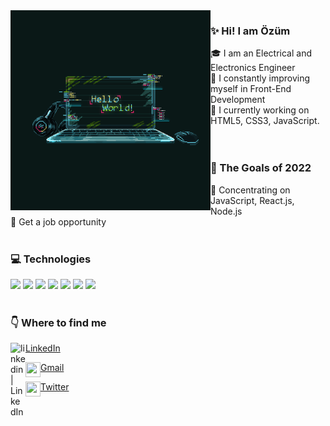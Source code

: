 <!--
**berceou/berceou** is a ✨ _special_ ✨ repository because its `README.md` (this file) appears on your GitHub profile.

Here are some ideas to get you started:

- 🔭 I’m currently working on ...
- 🌱 I’m currently learning ...
- 👯 I’m looking to collaborate on ...
- 🤔 I’m looking for help with ...
- 💬 Ask me about ...
- 📫 How to reach me: ...
- 😄 Pronouns: ...
- ⚡ Fun fact: ...

  
<img height="180em" align="center" src="https://github-readme-stats.vercel.app/api?username=berceou&show_icons=true&locale=en&theme=algolia&include_all_commits=true&count_private=true" alt="mukireus"/> : yüzdeli
### :pushpin: The Goals of 2022  

<code><a target="_blank"><img height="50" src="https://seeklogo.com/images/C/c-logo-1B1817C041-seeklogo.com.png"></a></code>

<img height="100em" align="right" src="https://github-readme-stats.vercel.app/api/top-langs?username=berceou&show_icons=true&locale=en&layout=compact&langs_count=8&theme=algolia" alt="mukireus"/> : language
-->


<img align="left" src="https://github.com/berceou/berceou/blob/main/hello-world.gif" width="320" height="320" />  

### :sparkles: Hi! I am Özüm    
  
 :mortar_board: I am an Electrical and Electronics Engineer  
 :running: I constantly improving myself in Front-End Development  
 :beginner: I currently working on HTML5, CSS3, JavaScript.  
 <br/>
 <br/>
   
### :pushpin: The Goals of 2022  
:tada: Concentrating on JavaScript, React.js, Node.js  
:tada: Get a job opportunity    
<br/>  
### :computer: Technologies
<code><a target="_blank"><img height="40" src="https://www.vectorlogo.zone/logos/javascript/javascript-ar21.svg"></a></code>
<code><a target="_blank"><img height="40" src="https://www.vectorlogo.zone/logos/w3_css/w3_css-ar21.svg"></a></code>
<code><a target="_blank"><img height="40" src="https://www.vectorlogo.zone/logos/w3_html5/w3_html5-ar21.svg"></a></code>
<code><a target="_blank"><img height="40" src="https://www.vectorlogo.zone/logos/reactjs/reactjs-ar21.svg"></a></code>
<code><a target="_blank"><img height="40" src="https://www.vectorlogo.zone/logos/nodejs/nodejs-icon.svg"></a></code>
<code><a target="_blank"><img height="50" src="https://www.vectorlogo.zone/logos/git-scm/git-scm-ar21.svg"></a></code>
<code><a target="_blank"><img height="50" src="https://www.vectorlogo.zone/logos/visualstudio_code/visualstudio_code-ar21.svg"></a></code>  
<br/>
 

### :point_down: Where to find me  
<img align="left" alt="linkedin | LinkedIn" width="24px" src="https://raw.githubusercontent.com/peterthehan/peterthehan/master/assets/linkedin.svg" /> [LinkedIn](www.linkedin.com/in/berce-ozum-uygun)  

<img align="left" height="24" width="24" src="https://cdn.jsdelivr.net/npm/simple-icons@v4/icons/gmail.svg" /> [Gmail](mailto:berceozumm@gmail.com)   

<img align="left" height="24" width="24" src="https://cdn.jsdelivr.net/npm/simple-icons@v4/icons/twitter.svg" /> [Twitter](https://twitter.com/BerceozumU) 

  
  

